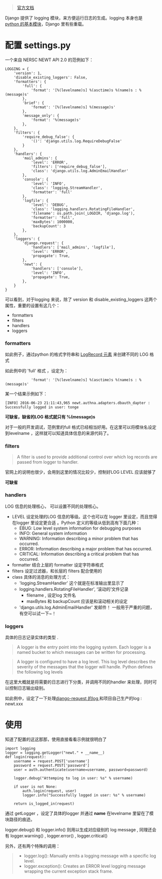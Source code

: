 
>[官方文档](https://docs.djangoproject.com/en/1.9/topics/logging/)

Django 提供了 logging 模块，来方便运行日志的生成。logging 本身也是 [python 的基本模块](https://docs.python.org/3/library/logging.html#logrecord-attributes)，Django 里有些重载。

# 配置 settings.py
一个来自 NERSC NEWT API 2.0 的范例如下： 
```
LOGGING = {
    'version': 1,
    'disable_existing_loggers': False,
    'formatters': {
        'full': {
            'format': '[%(levelname)s] %(asctime)s %(name)s : %(message)s'
        },
        'brief': {
            'format': '[%(levelname)s] %(message)s'
        },
        'message_only': {
            'format': '%(message)s'
        },
    },
    'filters': {
        'require_debug_false': {
            '()': 'django.utils.log.RequireDebugFalse'
        }
    },
    'handlers': {
        'mail_admins': {
            'level': 'ERROR',
            'filters': ['require_debug_false'],
            'class': 'django.utils.log.AdminEmailHandler'
        },
        'console': {
            'level': 'INFO',
            'class': 'logging.StreamHandler',
            'formatter': 'full'
        },
        'logfile': {
            'level': 'DEBUG',
            'class': 'logging.handlers.RotatingFileHandler',
            'filename': os.path.join(_LOGDIR, 'django.log'),
            'formatter': 'full',
            'maxBytes': 1000000,
            'backupCount': 3
        },
    },
    'loggers': {
        'django.request': {
            'handlers': ['mail_admins', 'logfile'],
            'level': 'ERROR',
            'propagate': True,
        },
        'newt': {
            'handlers': ['console'],
            'level': 'INFO',
            'propagate': True,
        },
    }
}
```
可以看到，对于logging 来说，除了 version 和 disable_existing_loggers 这两个属性，重要的设置有这几个：
* formatters
* filters
* handlers
* loggers

### formatters 
如此例子，通过python 的格式字符串和 [LogRecord 元素](https://docs.python.org/3/library/logging.html#logrecord-attributes) 来创建不同的 LOG 格式

如此例中的 'full' 格式 ，设定为：
```
            'format': '[%(levelname)s] %(asctime)s %(name)s : %(message)s'
```
某一个结果示例如下：
```
[INFO] 2016-06-23 21:11:43,965 newt.authna.adapters.dbauth_dapter : Successfully logged in user: tonge
```

**可缺省，缺省的LOG 格式就只有 %(message)s**

对于一般的开发调试，范例里的full 格式已经相当好用。在这里可以将模块名设定到levelname ，这样就可以知道具体信息的来源代码了。

### filters

>A filter is used to provide additional control over which log records are passed from logger to handler.

官网上的说明也很少，会用到这里的情况比较少，控制好LOG LEVEL 应该就够了

**可缺省**

### handlers 

LOG 信息的处理核心， 可以设置不同的处理核心。


* LEVEL 设定处理的LOG 信息的等级。这个也可以在 logger 里设定，而且觉得在logger 里设定更合适 。Python 定义的等级从低到高有下面几种：
    * EBUG: Low level system information for debugging purposes
    * INFO: General system information
    * WARNING: Information describing a minor problem that has occurred.
    * ERROR: Information describing a major problem that has occurred.
    * CRITICAL: Information describing a critical problem that has occurred.
* formatter 结合上层的 formatter 设定字符串格式
* filters 设定过滤器，和长层的 filters 配合使用的
* class 具体的消息的处理方式：
    * 'logging.StreamHandler' 这个就是在标准输出里显示了
    *  logging.handlers.RotatingFileHandler', ‘滚动的’文件记录
        * filename , 设定log 文件名
        * maxBytes 和  backupCount 应该是和滚动相关的设定 
    * 'django.utils.log.AdminEmailHandler' 发邮件！ 一般用于严重的问题，有空可以试一下~！  
### loggers

具体的日志记录实体的类型 .
>A logger is the entry point into the logging system. Each logger is a named bucket to which messages can be written for processing.

>A logger is configured to have a log level. This log level describes the severity of the messages that the logger will handle. Python defines the following log levels

在这里大概就是将需要的日志进行下分类，并调用不同的handler 来处理，同时可以控制日志输出级别。

如此例中，设定了一下处理[django-request 的log ](https://docs.djangoproject.com/en/1.9/topics/logging/#django-request) 和项目自己生产的log : newt.xxx 

# 使用

知道了配置的这这那那，使用直接看看示例就很明白了
```
import logging
logger = logging.getLogger("newt." + __name__)
def login(request):
    username = request.POST['username']
    password = request.POST['password']
    user = auth.authenticate(username=username, password=password)

    logger.debug("Attemping to log in user: %s" % username)

    if user is not None:
        auth.login(request, user)
        logger.info("Successfully logged in user: %s" % username)

    return is_logged_in(request)
```

通过 getLogger ，设定了具体的logger 并通过 __name__ 在levelname 里留在了模块路径的痕迹。

logger.debug() 和 logger.info() 则用以生成对应级别的 log message , 同理还会有 logger.warning() , logger.error() , logger.critical()

另外，还有两个特殊的调用：
>* logger.log(): Manually emits a logging message with a specific log level.
>* logger.exception(): Creates an ERROR level logging message wrapping the current exception stack frame.

